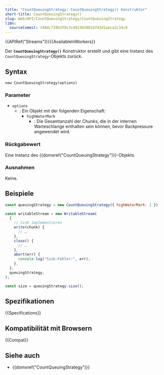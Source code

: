 ```yaml
---
title: "CountQueuingStrategy: CountQueuingStrategy() Konstruktor"
short-title: CountQueuingStrategy()
slug: Web/API/CountQueuingStrategy/CountQueuingStrategy
l10n:
  sourceCommit: 340dc739b3f9c3c492303881b742d1aeca2c34c9
---
```


{{APIRef("Streams")}}{{AvailableInWorkers}}

Der **`CountQueuingStrategy()`** Konstruktor erstellt und gibt eine Instanz des `CountQueuingStrategy`-Objekts zurück.

## Syntax

```js-nolint
new CountQueuingStrategy(options)
```

### Parameter

- `options`
  - : Ein Objekt mit der folgenden Eigenschaft:
    - `highWaterMark`
      - : Die Gesamtanzahl der Chunks, die in der internen Warteschlange enthalten sein können, bevor Backpressure angewendet wird.

### Rückgabewert

Eine Instanz des {{domxref("CountQueuingStrategy")}}-Objekts.

### Ausnahmen

Keine.

## Beispiele

```js
const queuingStrategy = new CountQueuingStrategy({ highWaterMark: 1 });

const writableStream = new WritableStream(
  {
    // Sink implementieren
    write(chunk) {
      // …
    },
    close() {
      // …
    },
    abort(err) {
      console.log("Sink-Fehler:", err);
    },
  },
  queuingStrategy,
);

const size = queuingStrategy.size();
```

## Spezifikationen

{{Specifications}}

## Kompatibilität mit Browsern

{{Compat}}

## Siehe auch

- {{domxref("CountQueuingStrategy")}}

